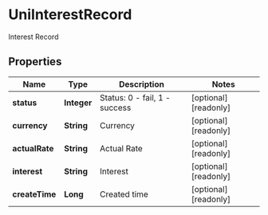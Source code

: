 
# UniInterestRecord

Interest Record

## Properties

Name | Type | Description | Notes
------------ | ------------- | ------------- | -------------
**status** | **Integer** | Status: 0 - fail, 1 - success |  [optional] [readonly]
**currency** | **String** | Currency |  [optional] [readonly]
**actualRate** | **String** | Actual Rate |  [optional] [readonly]
**interest** | **String** | Interest |  [optional] [readonly]
**createTime** | **Long** | Created time |  [optional] [readonly]

